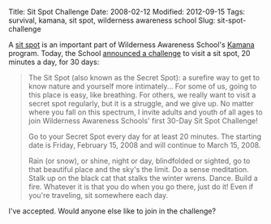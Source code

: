 Title: Sit Spot Challenge
Date: 2008-02-12
Modified: 2012-09-15
Tags: survival, kamana, sit spot, wilderness awareness school
Slug: sit-spot-challenge

A <a href="http://www.wildernessawareness.org/home_study/30day_challenge.html#spot">sit spot</a> is an important part of Wilderness Awareness School's <a href="http://www.pig-monkey.com/2007/04/01/kamana-one/">Kamana</a> program. Today, the School <a href="http://www.wildernessawareness.org/home_study/30day_challenge.html">announced a challenge</a> to visit a sit spot, 20 minutes a day, for 30 days:

<blockquote>The Sit Spot (also known as the Secret Spot): a surefire way to get to know nature and yourself more intimately... For some of us, going to this place is easy, like breathing. For others, we really want to visit a secret spot regularly, but it is a struggle, and we give up. No matter where you fall on this spectrum, I invite adults and youth of all ages to join Wilderness Awareness Schools' first 30-Day Sit Spot Challenge!

Go to your Secret Spot every day for at least 20 minutes. The starting date is Friday, February 15, 2008 and will continue to March 15, 2008.

Rain (or snow), or shine, night or day, blindfolded or sighted, go to that beautiful place and the sky's the limit. Do a sense meditation. Stalk up on the black cat that stalks the winter wrens. Dance. Build a fire. Whatever it is that you do when you go there, just do it! Even if you're traveling, sit somewhere each day.</blockquote>

I've accepted. Would anyone else like to join in the challenge?
